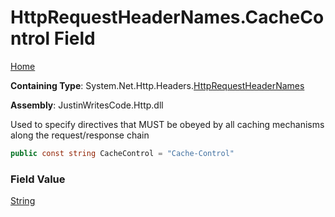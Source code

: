 # HttpRequestHeaderNames\.CacheControl Field

[Home](../../../../README.md)

**Containing Type**: System\.Net\.Http\.Headers\.[HttpRequestHeaderNames](../README.md)

**Assembly**: JustinWritesCode\.Http\.dll

  
Used to specify directives that MUST be obeyed by all caching mechanisms along the request/response chain

```csharp
public const string CacheControl = "Cache-Control"
```

### Field Value

[String](https://docs.microsoft.com/en-us/dotnet/api/system.string)

